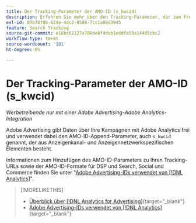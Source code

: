 ```yaml
---
title: Der Tracking-Parameter der AMO-ID (s_kwcid)
description: Erfahren Sie mehr über den Tracking-Parameter, der zum Freigeben von Adobe Advertising-Daten mit Adobe Analytics verwendet wird.
exl-id: 07b78f0b-624e-4dc2-8588-7cc1a86d3945
feature: Search Tracking
source-git-commit: e16bc62127a708de8f4deb1eddfa53a14405cbc2
workflow-type: tm+mt
source-wordcount: '101'
ht-degree: 0%

---
```


# Der Tracking-Parameter der AMO-ID (s_kwcid)

*Werbetreibende nur mit einer Adobe Advertising-Adobe Analytics-Integration*

Adobe Advertising gibt Daten über Ihre Kampagnen mit Adobe Analytics frei und verwendet dabei den AMO-ID-Append-Parameter, auch `s_kwcid` genannt, der aus Anzeigenkanal- und Anzeigennetzwerkspezifischen Elementen besteht.

Informationen zum Hinzufügen des AMO-ID-Parameters zu Ihren Tracking-URLs sowie der AMO-ID-Formate für DSP und Search, Social und Commerce finden Sie unter &quot;[Adobe Advertising-IDs verwendet von [!DNL Analytics]](/help/integrations/analytics/ids.md#amo-id)&quot;.

>[!MORELIKETHIS]
>
>* [Überblick über [!DNL Analytics for Advertising]](/help/integrations/analytics/overview.md){target="_blank"}
>* [Adobe Advertising-IDs verwendet von [!DNL Analytics]](/help/integrations/analytics/ids.md#amo-id){target="_blank"}
